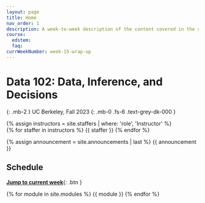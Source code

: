 ```yaml
---
layout: page
title: Home
nav_order: 1
description: A week-to-week description of the content covered in the course.
course:
  edstem: 
  faq: 
currWeekNumber: week-15-wrap-up
---
```


# Data 102: Data, Inference, and Decisions

{: .mb-2 }
UC Berkeley, Fall 2023
{: .mb-0 .fs-6 .text-grey-dk-000 }


<!-- [Ed](https://edstem.org/){:target="_blank" .btn .btn-ed .mr-1 }
[Datahub](http://data102.datahub.berkeley.edu/){:target="_blank" .btn .btn-datahub .mr-1 }
[Gradescope](https://www.gradescope.com/){:target="_blank" .btn .btn-gradescope .mr-1 }
[Extenuating Circumstances](https://forms.gle/GRREdhkik6bKm9bJA){:target="_blank .btn .btn-blue .mr-1} -->

<div>
{% assign instructors = site.staffers | where: 'role', 'Instructor' %}
  <div class="role">
    {% for staffer in instructors %}
    {{ staffer }}
    {% endfor %}
  </div>
</div>

<!-- {: .highlight }
> Welcome to Data 102!  -->
{% assign announcement = site.announcements | last %}
{{ announcement }}


<a name="schedule"></a>
## Schedule
[**Jump to current week**](#{{page.currWeekNumber}}){: .btn }

{% for module in site.modules %}
{{ module }}
{% endfor %}

<!-- <script src="resources/assets/darkmode.js"></script>
<script>
  const toggleDarkMode = document.querySelector('.js-toggle-dark-mode');

  jtd.addEvent(toggleDarkMode, 'click', function(){
    if (jtd.getTheme() === 'custom_dark') {
      jtd.setTheme('light');
      localStorage.setItem("darkMode", 0);
      toggleDarkMode.innerHTML = "Toggle Dark Mode";
      toggleDarkMode.classList.add('dm-btn');
        toggleDarkMode.classList.remove('dm-dark-btn');
    } else {
      jtd.setTheme('custom_dark');
      localStorage.setItem("darkMode", 1);
      toggleDarkMode.innerHTML = "Return to the Light";
      toggleDarkMode.classList.add('dm-dark-btn');
      toggleDarkMode.classList.remove('dm-btn');
    }
  });

    window.addEventListener("DOMContentLoaded", (event) => {
      onLoad();
  });
</script> -->


